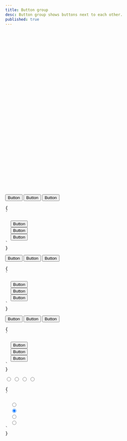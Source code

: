 ```yaml
---
title: Button group
desc: Button group shows buttons next to each other.
published: true
---
```


<script>
  import Component from "@components/Component.svelte"
  import ClassTable from "@components/ClassTable.svelte"
  import Translate from "@components/Translate.svelte"
  import { prefix } from '$lib/stores';
  import { replace } from '$lib/actions';
</script>

<div class="alert alert-warning">
  <svg xmlns="http://www.w3.org/2000/svg" class="stroke-current shrink-0 h-6 w-6" fill="none" viewBox="0 0 24 24"><path stroke-linecap="round" stroke-linejoin="round" stroke-width="2" d="M12 9v2m0 4h.01m-6.938 4h13.856c1.54 0 2.502-1.667 1.732-3L13.732 4c-.77-1.333-2.694-1.333-3.464 0L3.34 16c-.77 1.333.192 3 1.732 3z" /></svg>
  <div>
    <div class="font-bold"><Translate text="Deprecated" /></div>
    <div><Translate text="This component is deprecated and will be removed in the next major version. Use <a class='link' href='/components/join'>Join</a> instead." /></div>
  </div>
</div>

<ClassTable
data="{[
  { type:'component', class: 'btn-group', desc: 'Container for grouping multiple buttons' },
  { type:'responsive', class: 'btn-group-horizontal', desc: 'Show buttons horizontally (default)' },
  { type:'responsive', class: 'btn-group-vertical', desc: 'Show buttons vertically' },
]}"
/>

<Component title="Button group">
<div class="btn-group">
  <button class="btn btn-active">Button</button>
  <button class="btn">Button</button>
  <button class="btn">Button</button>
</div>
<pre slot="html" use:replace={{ to: $prefix }}>{
`<div class="$$btn-group">
  <button class="$$btn $$btn-active">Button</button>
  <button class="$$btn">Button</button>
  <button class="$$btn">Button</button>
</div>`
}</pre>
</Component>

<Component title="Button group vertical">
<div class="btn-group btn-group-vertical">
  <button class="btn btn-active">Button</button>
  <button class="btn">Button</button>
  <button class="btn">Button</button>
</div>
<pre slot="html" use:replace={{ to: $prefix }}>{
`<div class="$$btn-group btn-group-vertical">
  <button class="$$btn $$btn-active">Button</button>
  <button class="$$btn">Button</button>
  <button class="$$btn">Button</button>
</div>`
}</pre>
</Component>

<Component title="Responsive - Vertical for small screen, Horizontal on large screen">
<div class="btn-group btn-group-vertical lg:btn-group-horizontal">
  <button class="btn btn-active">Button</button>
  <button class="btn">Button</button>
  <button class="btn">Button</button>
</div>
<pre slot="html" use:replace={{ to: $prefix }}>{
`<div class="$$btn-group btn-group-vertical lg:btn-group-horizontal">
  <button class="$$btn $$btn-active">Button</button>
  <button class="$$btn">Button</button>
  <button class="$$btn">Button</button>
</div>`
}</pre>
</Component>

<Component title="Button group with radio buttons">
<div class="btn-group">
  <input type="radio" name="options" data-title="1" class="btn" />
  <input type="radio" name="options" data-title="2" checked="checked" class="btn" />
  <input type="radio" name="options" data-title="3" class="btn" />
  <input type="radio" name="options" data-title="4" class="btn" />
</div>
<pre slot="html" use:replace={{ to: $prefix }}>{
`<div class="$$btn-group">
  <input type="radio" name="options" data-title="1" class="$$btn" />
  <input type="radio" name="options" data-title="2" class="$$btn" checked />
  <input type="radio" name="options" data-title="3" class="$$btn" />
  <input type="radio" name="options" data-title="4" class="$$btn" />
</div>`
}</pre>
</Component>
